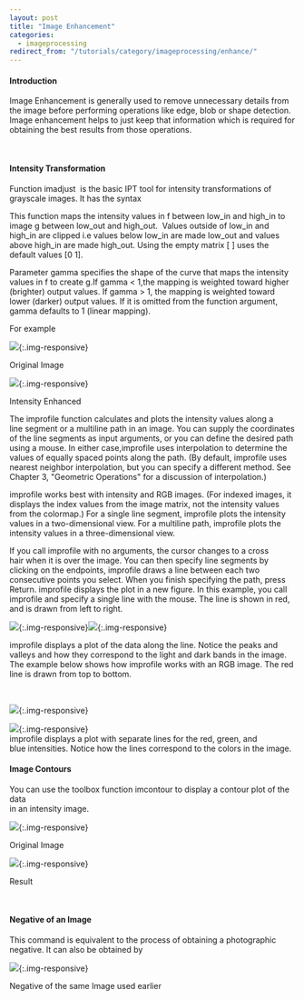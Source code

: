 ```yaml
---
layout: post
title: "Image Enhancement"
categories:
  - imageprocessing
redirect_from: "/tutorials/category/imageprocessing/enhance/"
---
```


#### Introduction

Image Enhancement is generally used to remove unnecessary details from the image before performing operations like edge, blob or shape detection. Image enhancement helps to just keep that information which is required for obtaining the best results from those operations.

 

#### Intensity Transformation

Function imadjust  is the basic IPT tool for intensity transformations of grayscale images. It has the syntax

This function maps the intensity values in f between low_in and high_in to image g between low_out and high_out.  Values outside of low_in and high_in are clipped i.e values below low_in are made low_out and values above high_in are made high_out. Using the empty matrix [ ] uses the default values [0 1].

Parameter gamma specifies the shape of the curve that maps the intensity values in f to create g.If gamma < 1,the mapping is weighted toward higher (brighter) output values. If gamma > 1, the mapping is weighted toward lower (darker) output values. If it is omitted from the function argument, gamma defaults to 1 (linear mapping).

For example

![][1]{:.img-responsive}

Original Image

![][2]{:.img-responsive}

Intensity Enhanced

  
The improfile function calculates and plots the intensity values along a line segment or a multiline path in an image. You can supply the coordinates of the line segments as input arguments, or you can define the desired path using a mouse. In either case,improfile uses interpolation to determine the values of equally spaced points along the path. (By default, improfile uses nearest neighbor interpolation, but you can specify a different method. See Chapter 3, "Geometric Operations" for a discussion of interpolation.)

improfile works best with intensity and RGB images. (For indexed images, it displays the index values from the image matrix, not the intensity values from the colormap.) For a single line segment, improfile plots the intensity values in a two-dimensional view. For a multiline path, improfile plots the intensity values in a three-dimensional view.

If you call improfile with no arguments, the cursor changes to a cross hair when it is over the image. You can then specify line segments by clicking on the endpoints, improfile draws a line between each two consecutive points you select. When you finish specifying the path, press Return. improfile displays the plot in a new figure. In this example, you call improfile and specify a single line with the mouse. The line is shown in red, and is drawn from left to right.

![][3]{:.img-responsive}![][4]{:.img-responsive}

improfile displays a plot of the data along the line. Notice the peaks and valleys and how they correspond to the light and dark bands in the image. The example below shows how improfile works with an RGB image. The red line is drawn from top to bottom.

 

![][5]{:.img-responsive}

![][6]{:.img-responsive}  
improfile displays a plot with separate lines for the red, green, and blue intensities. Notice how the lines correspond to the colors in the image.

#### Image Contours

You can use the toolbox function imcontour to display a contour plot of the data  
in an intensity image.

![][7]{:.img-responsive}

Original Image

![][8]{:.img-responsive}

Result

 

#### Negative of an Image

This command is equivalent to the process of obtaining a photographic negative. It can also be obtained by

![][9]{:.img-responsive}

Negative of the same Image used earlier

[1]:/img/tutorial/img_processing/enhance/pic1.png 
[2]: /img/tutorial/img_processing/enhance/pic2.png
[3]: /img/tutorial/img_processing/enhance/pic3.png
[4]: /img/tutorial/img_processing/enhance/pic4.png
[5]: /img/tutorial/img_processing/enhance/pic5.png
[6]: /img/tutorial/img_processing/enhance/pic6.png
[7]: /img/tutorial/img_processing/enhance/pic7.png
[8]: /img/tutorial/img_processing/enhance/pic8.png
[9]: /img/tutorial/img_processing/enhance/pic9.png
